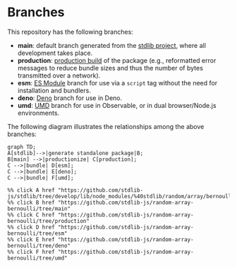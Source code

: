 <!--

@license Apache-2.0

Copyright (c) 2022 The Stdlib Authors.

Licensed under the Apache License, Version 2.0 (the "License");
you may not use this file except in compliance with the License.
You may obtain a copy of the License at

    http://www.apache.org/licenses/LICENSE-2.0

Unless required by applicable law or agreed to in writing, software
distributed under the License is distributed on an "AS IS" BASIS,
WITHOUT WARRANTIES OR CONDITIONS OF ANY KIND, either express or implied.
See the License for the specific language governing permissions and
limitations under the License.

-->

# Branches

This repository has the following branches:

-   **main**: default branch generated from the [stdlib project][stdlib-url], where all development takes place.
-   **production**: [production build][production-url] of the package (e.g., reformatted error messages to reduce bundle sizes and thus the number of bytes transmitted over a network).
-   **esm**: [ES Module][esm-url] branch for use via a `script` tag without the need for installation and bundlers.
-   **deno**: [Deno][deno-url] branch for use in Deno.
-   **umd**: [UMD][umd-url] branch for use in Observable, or in dual browser/Node.js environments.

The following diagram illustrates the relationships among the above branches:

```mermaid
graph TD;
A[stdlib]-->|generate standalone package|B;
B[main] -->|productionize| C[production];
C -->|bundle| D[esm];
C -->|bundle| E[deno];
C -->|bundle| F[umd];

%% click A href "https://github.com/stdlib-js/stdlib/tree/develop/lib/node_modules/%40stdlib/random/array/bernoulli"
%% click B href "https://github.com/stdlib-js/random-array-bernoulli/tree/main"
%% click C href "https://github.com/stdlib-js/random-array-bernoulli/tree/production"
%% click D href "https://github.com/stdlib-js/random-array-bernoulli/tree/esm"
%% click E href "https://github.com/stdlib-js/random-array-bernoulli/tree/deno"
%% click F href "https://github.com/stdlib-js/random-array-bernoulli/tree/umd"
```

[stdlib-url]: https://github.com/stdlib-js/stdlib/tree/develop/lib/node_modules/%40stdlib/random/array/bernoulli
[production-url]: https://github.com/stdlib-js/random-array-bernoulli/tree/production
[deno-url]: https://github.com/stdlib-js/random-array-bernoulli/tree/deno
[umd-url]: https://github.com/stdlib-js/random-array-bernoulli/tree/umd
[esm-url]: https://github.com/stdlib-js/random-array-bernoulli/tree/esm